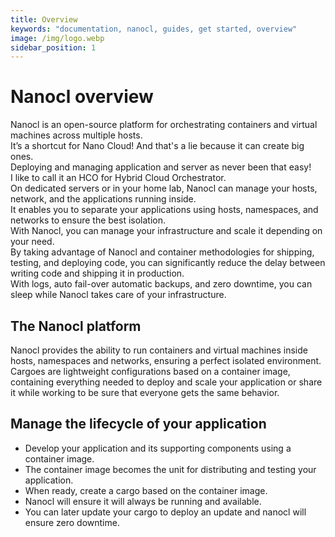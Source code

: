 ```yaml
---
title: Overview
keywords: "documentation, nanocl, guides, get started, overview"
image: /img/logo.webp
sidebar_position: 1
---
```


# Nanocl overview

Nanocl is an open-source platform for orchestrating containers and virtual machines across multiple hosts.<br/>
It’s a shortcut for Nano Cloud!
And that's a lie because it can create big ones.<br/>
Deploying and managing application and server as never been that easy!<br/>
I like to call it an HCO for Hybrid Cloud Orchestrator.<br/>
On dedicated servers or in your home lab, Nanocl can manage your hosts, network, and the applications running inside.<br/>
It enables you to separate your applications using hosts, namespaces, and networks to ensure the best isolation.<br/>
With Nanocl, you can manage your infrastructure and scale it depending on your need.<br/>
By taking advantage of Nanocl and container methodologies for shipping, testing, and deploying code, you can significantly reduce the delay between writing code and shipping it in production.<br/>
With logs, auto fail-over automatic backups, and zero downtime,
you can sleep while Nanocl takes care of your infrastructure.


## The Nanocl platform

Nanocl provides the ability to run containers and virtual machines inside hosts, namespaces and networks, ensuring a perfect isolated environment.
Cargoes are lightweight configurations based on a container image, containing everything needed to deploy and scale your application or share it while working to be sure that everyone gets the same behavior.

## Manage the lifecycle of your application

- Develop your application and its supporting components using a container image.
- The container image becomes the unit for distributing and testing your application.
- When ready, create a cargo based on the container image.
- Nanocl will ensure it will always be running and available.
- You can later update your cargo to deploy an update and nanocl will ensure zero downtime.
